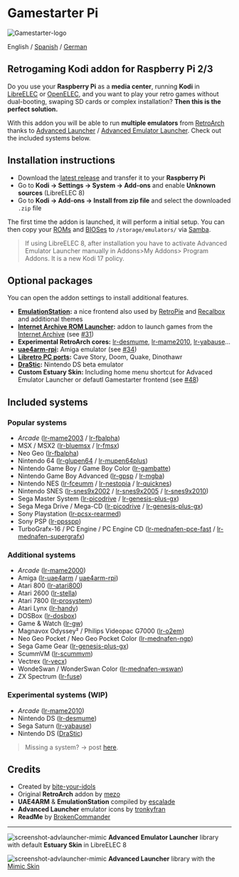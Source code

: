# Gamestarter Pi
![Gamestarter-logo](https://github.com/bite-your-idols/gamestarter/raw/master/assets/gamestarter-logo-dark.jpg)

English / [Spanish](https://github.com/bite-your-idols/gamestarter/blob/master/README-ES.md) / [German](https://github.com/bite-your-idols/gamestarter/blob/master/README-DE.md)

## Retrogaming Kodi addon for Raspberry Pi 2/3
Do you use your **Raspberry Pi** as a **media center**, running **Kodi** in [LibreELEC](https://libreelec.tv/) or [OpenELEC](http://openelec.tv/), and you want to play your retro games without dual-booting, swaping SD cards or complex installation? **Then this is the perfect solution.**

With this addon you will be able to run **multiple emulators** from [RetroArch](http://libretro.com/) thanks to [Advanced Launcher](http://forum.kodi.tv/showthread.php?tid=85724) / [Advanced Emulator Launcher](http://forum.kodi.tv/showthread.php?tid=287826). Check out the included systems below.

## Installation instructions
- Download the [latest release](https://github.com/bite-your-idols/Gamestarter-Pi/releases/latest) and transfer it to your **Raspberry Pi**
- Go to **Kodi → Settings → System → Add-ons** and enable **Unknown sources** (LibreELEC 8)
- Go to **Kodi → Add-ons → Install from zip file** and select the downloaded `.zip` file

The first time the addon is launched, it will perform a initial setup. You can then copy your [ROMs](https://github.com/libretro/Lakka/wiki/ROMs) and [BIOSes](https://github.com/libretro/Lakka/wiki/BIOSes) to `/storage/emulators/` via [Samba](https://wiki.libreelec.tv/index.php?title=Accessing_LibreELEC#tab=Samba_2FSMB).

>If using LibreELEC 8, after installation you have to activate Advanced Emulator Launcher manually in Addons>My Addons> Program Addons. It is a new Kodi 17 policy.


## Optional packages
You can open the addon settings to install additional features.
- **[EmulationStation](http://emulationstation.org/):** a nice frontend also used by [RetroPie](https://retropie.org.uk/) and [Recalbox](https://recalbox.com/) and additional themes
- **[Internet Archive ROM Launcher](https://github.com/zach-morris/plugin.program.iarl/wiki):** addon to launch games from the [Internet Archive](https://archive.org/) (see [#31](https://github.com/bite-your-idols/Gamestarter-Pi/issues/31))
- **Experimental RetroArch cores:** [lr-desmume](https://github.com/libretro/desmume), [lr-mame2010](https://github.com/libretro/mame2010-libretro), [lr-yabause](https://github.com/libretro/yabause)...
- **[uae4arm-rpi](https://github.com/Chips-fr/uae4arm-rpi):** Amiga emulator (see [#34](https://github.com/bite-your-idols/Gamestarter-Pi/issues/34))
- **[Libretro PC ports](https://buildbot.libretro.com/assets/cores/):** Cave Story, Doom, Quake, Dinothawr
- **[DraStic](https://www.raspberrypi.org/forums/viewtopic.php?t=170820&p=1104991):** Nintendo DS beta emulator
- **Custom Estuary Skin:** Including home menu shortcut for Advaced Emulator Launcher or defautl Gamestarter frontend (see [#48](https://github.com/bite-your-idols/Gamestarter-Pi/issues/48))


## Included systems
### Popular systems
- *Arcade* ([lr-mame2003](https://github.com/libretro/mame2003-libretro) / [lr-fbalpha](https://github.com/libretro/fbalpha))
- MSX / MSX2 ([lr-bluemsx](https://github.com/libretro/blueMSX-libretro) / [lr-fmsx](https://github.com/libretro/fmsx-libretro))
- Neo Geo ([lr-fbalpha](https://github.com/libretro/fbalpha))
- Nintendo 64 ([lr-glupen64](https://github.com/GLupeN64/GLupeN64) / [lr-mupen64plus](https://github.com/libretro/mupen64plus-libretro))
- Nintendo Game Boy / Game Boy Color ([lr-gambatte](https://github.com/libretro/Gambatte-libretro))
- Nintendo Game Boy Advanced ([lr-gpsp](https://github.com/libretro/gpsp) / [lr-mgba](https://github.com/libretro/mgba))
- Nintendo NES ([lr-fceumm](https://github.com/libretro/libretro-fceumm) / [lr-nestopia](https://github.com/libretro/nestopia) / [lr-quicknes](https://github.com/libretro/QuickNES_Core))
- Nintendo SNES ([lr-snes9x2002](https://github.com/libretro/snes9x2002) / [lr-snes9x2005](https://github.com/libretro/snes9x2005) / [lr-snes9x2010](https://github.com/libretro/snes9x2010))
- Sega Master System ([lr-picodrive](https://github.com/libretro/picodrive) / [lr-genesis-plus-gx](https://github.com/libretro/Genesis-Plus-GX))
- Sega Mega Drive / Mega-CD ([lr-picodrive](https://github.com/libretro/picodrive) / [lr-genesis-plus-gx](https://github.com/libretro/Genesis-Plus-GX))
- Sony Playstation ([lr-pcsx-rearmed](https://github.com/libretro/pcsx_rearmed))
- Sony PSP ([lr-ppsspp](https://github.com/libretro/libretro-ppsspp))
- TurboGrafx-16 / PC Engine / PC Engine CD ([lr-mednafen-pce-fast](https://github.com/libretro/beetle-pce-fast-libretro) / [lr-mednafen-supergrafx](https://github.com/libretro/beetle-supergrafx-libretro))

### Additional systems
- *Arcade* ([lr-mame2000](https://github.com/libretro/mame2000-libretro))
- Amiga ([lr-uae4arm](https://github.com/r-type/uae4arm-libretro) / [uae4arm-rpi](https://github.com/Chips-fr/uae4arm-rpi))
- Atari 800 ([lr-atari800](https://github.com/r-type/libretro-atari800))
- Atari 2600 ([lr-stella](https://github.com/libretro/stella-libretro))
- Atari 7800 ([lr-prosystem](https://github.com/libretro/prosystem-libretro))
- Atari Lynx ([lr-handy](https://github.com/libretro/libretro-handy))
- DOSBox ([lr-dosbox](https://github.com/libretro/dosbox-libretro))
- Game & Watch ([lr-gw](https://github.com/libretro/gw-libretro))
- Magnavox Odyssey² / Philips Videopac G7000 ([lr-o2em](https://github.com/libretro/libretro-o2em))
- Neo Geo Pocket / Neo Geo Pocket Color ([lr-mednafen-ngp](https://github.com/libretro/beetle-ngp-libretro))
- Sega Game Gear ([lr-genesis-plus-gx](https://github.com/libretro/Genesis-Plus-GX))
- ScummVM ([lr-scummvm](https://github.com/libretro/scummvm))
- Vectrex ([lr-vecx](https://github.com/libretro/libretro-vecx))
- WondeSwan / WonderSwan Color ([lr-mednafen-wswan](https://github.com/libretro/beetle-wswan-libretro))
- ZX Spectrum ([lr-fuse](https://github.com/libretro/fuse-libretro))

### Experimental systems (WIP)
- *Arcade* ([lr-mame2010](https://github.com/libretro/mame2010-libretro))
- Nintendo DS ([lr-desmume](https://github.com/libretro/desmume))
- Sega Saturn ([lr-yabause](https://github.com/libretro/yabause))
- Nintendo DS ([DraStic](https://www.raspberrypi.org/forums/viewtopic.php?t=170820&p=1104991))

>Missing a system? -> post [here](https://github.com/bite-your-idols/Gamestarter-Pi/issues/35).


## Credits
- Created by [bite-your-idols](https://github.com/bite-your-idols)
- Original **RetroArch** addon by [mezo](http://openelec.tv/forum/128-addons/72972-retroarch-addon-arm-rpi)
- **UAE4ARM** & **EmulationStation** compiled by [escalade](https://forum.libreelec.tv/thread-302.html)
- **Advanced Launcher** emulator icons by [tronkyfran](https://github.com/HerbFargus/es-theme-tronkyfran)
- **ReadMe** by [BrokenCommander](https://github.com/BrokenCommander)

---

![screenshot-advlauncher-mimic](https://github.com/bite-your-idols/Gamestarter-Pi/raw/master/assets/screenshot-estuary-ael-systems.png)
**Advanced Emulator Launcher** library with default **Estuary Skin** in LibreELEC 8

![screenshot-advlauncher-mimic](https://github.com/bite-your-idols/Gamestarter-Pi/raw/master/assets/screenshot-gamestarter-advlauncher-mimic.png)
**Advanced Launcher** library with the [Mimic Skin](http://kodi.wiki/view/Add-on:mimic)
